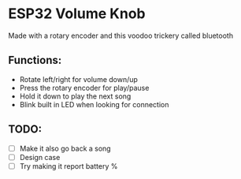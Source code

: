 # ESP32 Volume Knob

Made with a rotary encoder and this voodoo trickery called bluetooth

## Functions:
- Rotate left/right for volume down/up
- Press the rotary encoder for play/pause
- Hold it down to play the next song
- Blink built in LED when looking for connection

## TODO:
- [ ] Make it also go back a song
- [ ] Design case
- [ ] Try making it report battery %
